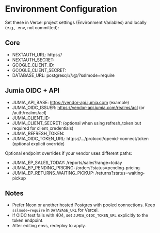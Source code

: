 # Environment Configuration

Set these in Vercel project settings (Environment Variables) and locally (e.g., .env, not committed):

## Core
- NEXTAUTH_URL: https://<your-domain>
- NEXTAUTH_SECRET: <random strong secret>
- GOOGLE_CLIENT_ID: <oauth client id>
- GOOGLE_CLIENT_SECRET: <oauth client secret>
- DATABASE_URL: postgresql://<user>:<pass>@<host>/<db>?sslmode=require

## Jumia OIDC + API
- JUMIA_API_BASE: https://vendor-api.jumia.com (example)
- JUMIA_OIDC_ISSUER: https://vendor-api.jumia.com/realms/acl (or /auth/realms/acl)
- JUMIA_CLIENT_ID: <client id>
- JUMIA_CLIENT_SECRET: <client secret> (optional when using refresh_token but required for client_credentials)
- JUMIA_REFRESH_TOKEN: <long-lived refresh token>
- JUMIA_OIDC_TOKEN_URL: https://.../protocol/openid-connect/token (optional explicit override)

Optional endpoint overrides if your vendor uses different paths:
- JUMIA_EP_SALES_TODAY: /reports/sales?range=today
- JUMIA_EP_PENDING_PRICING: /orders?status=pending-pricing
- JUMIA_EP_RETURNS_WAITING_PICKUP: /returns?status=waiting-pickup

## Notes
- Prefer Neon or another hosted Postgres with pooled connections. Keep `sslmode=require` in `DATABASE_URL` for Vercel.
- If OIDC test fails with 404, set `JUMIA_OIDC_TOKEN_URL` explicitly to the token endpoint.
- After editing envs, redeploy to apply.
